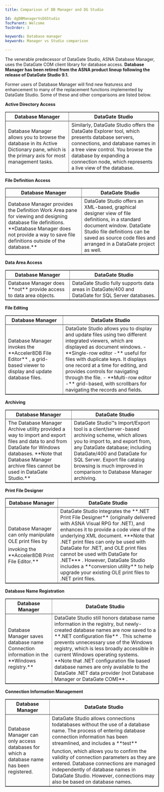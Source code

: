 ```yaml
---
title: Comparison of DB Manager and DG Studio

Id: dgDBManagerVsDGStudio
TocParent: Welcome
TocOrder: 3

keywords: Database manager
keywords: Manager vs Studio comparison

---
```


The venerable predecessor of DataGate Studio, ASNA Database Manager, uses the DataGate COM client library for database access. **Database Manager has been retired from the ASNA product lineup following the release of DataGate Studio 9.1.** 

Former users of Database Manager will find new featuress and enhancement to many of the replacement functions implemented by DataGate Studio. Some of these and other comparisons are listed below.

**Active Directory Access** 
<table border="1">			
			<tr>
				<th style="height: 25px">Database Manager</th>
				<th style="height: 25px">DataGate Studio</th>
			</tr>
			<tr>
				<td>Database Manager allows you to browse the database in its Active Dictionary
					pane, which is the primary axis for most management tasks.</td>
				<td>Similarly, DataGate Studio offers the DataGate Explorer tool, which presents
					database servers, connections, and database names in a tree view control.
					You browse the database by expanding a connection node, which represents a live
					view of the database.</td>
			</tr>
</table>

**File Definition Access** 
<table border="1">			
			<tr>
				<th>Database Manager</th>
				<th>DataGate Studio</th>
			</tr>
			<tr>
				<td>Database Manager provides the Definition Work Area pane for viewing
					and designing database file definitions. **Database Manager does not provide a
					way to save file definitions outside of the database.** </td>
				<td>DataGate Studio offers an XML-based, graphical designer view of file definitions,
					in a standard document window. DataGate Studio file definitions can be saved as
					source code files and arranged in a DataGate project as well.</td>
			</tr>
</table>

**Data Area Access** 
<table border="1">			
			<tr>
				<th style="height: 25px">Database Manager</th>
				<th style="height: 25px">DataGate Studio</th>
			</tr>
			<tr>
				<td>Database Manager does **not**  provide access to data area objects.</td>
				<td>DataGate Studio fully supports data areas in DataGate/400 and DataGate for SQL
					Server databases.</td>
			</tr>
</table>

**File Editing** 
<table border="1">			
			<tr>
				<th style="height: 25px">Database Manager</th>
				<th style="height: 25px">DataGate Studio</th>
			</tr>
			<tr>
				<td>Database Manager invokes the **Acceler8DB File Editor** , a grid-based
					viewer to display and update database files.</td>
				<td>DataGate Studio allows you to display and update files using two different integrated
					viewers, which are displayed as document windows.
- **Single-row editor -**  useful for
						files with duplicate keys. It displays
						one record at a time for editing, and
						provides controls for navigating
						through the file.
- **Multi-row editor -** grid-based,
						with scrollbars for navigating the
						records and fields.

</td>
			</tr>
</table>			

**Archiving** 
<table border="1">			
			<tr>
				<th>Database Manager</th>
				<th>DataGate Studio</th>
			</tr>
			<tr>
				<td>The Database Manager Archive utility provided a way to import and export files
					and data to and from DataGate for Windows databases.
 **Note that Database Manager archive files cannot be used in DataGate Studio.** </td>
				<td>DataGate Studio™s Import/Export tool is a client/server-based archiving scheme,
					which allows you to import to, and export from, any DataGate database; including
					DataGate/400 and DataGate for SQL Server.
					Export file catalog browsing is much improved in comparison to Database Manager archiving.</td>
			</tr>
</table>				

**Print File Designer** 
<table border="1">			
			<tr>
				<th style="height: 25px">Database Manager</th>
				<th style="height: 25px">DataGate Studio</th>
			</tr>
			<tr>
				<td>Database Manager can only manipulate OLE print files by invoking the
 **Acceler8DB Print File Editor.** </td>
				<td>DataGate Studio integrates the **.NET Print File Designer**  (originally delivered with
					ASNA Visual RPG for .NET), and enhances it to provide a code view of the underlying
					XML document. ***Note that .NET print files can only be used with DataGate for .NET, and OLE
					print files cannot be used with DataGate for .NET*** .  However, DataGate Studio includes a
 **conversion utility**  to help upgrade your existing OLE print files to .NET print files.</td>
			</tr>
</table>			

**Database Name Registration** 
<table border="1">			
			<tr>
				<th style="height: 25px">Database Manager</th>
				<th style="height: 25px">DataGate Studio</th>
			</tr>
			<tr>
				<td>Database Manager saves database name Connection information 
				in the **Windows registry.** </td>
				<td>DataGate Studio still honors database name information in the registry, 
				but newly-created database names are now saved to a **.NET configuration file** . This
				scheme prevents unnecessary use of the Windows registry, which is less broadly 
				accessible in current Windows operating systems. **Note that .NET configuration file based
				database names are only available to the DataGate .NET data provider (not Database Manager or
				DataGate COM)** .</td>
			</tr>
</table>

**Connection Information Management** 
<table border="1">			
			<tr>
				<th style="height: 25px">Database Manager</th>
				<th style="height: 25px">DataGate Studio</th>
			</tr>
			<tr>
				<td>Database Manager can only access databases for which a database name has been registered.</td>
				<td>DataGate Studio allows connections todatabases without the use of a database name.
				The process of entering database connection information has been streamlined, and includes a **test** 
				function, which allows you to confirm the validity of connection parameters as they are entered.
				Database connections are managed independently of database names in DataGate Studio. However, connections
				may also be based on database names.</td>
			</tr>
</table>		  

